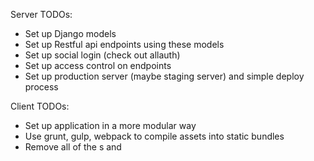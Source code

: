 Server TODOs:
- Set up Django models
- Set up Restful api endpoints using these models
- Set up social login (check out allauth)
- Set up access control on endpoints
- Set up production server (maybe staging server) and simple deploy process

Client TODOs:
- Set up application in a more modular way
- Use grunt, gulp, webpack to compile assets into static bundles
- Remove all of the <link>s and <script>s from index.html, and just import those bundles
- Set up sass or less compilation
